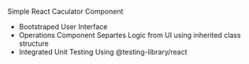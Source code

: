 Simple React Caculator Component

- Bootstraped User Interface
- Operations Component Separtes Logic from UI using inherited class structure
- Integrated Unit Testing Using @testing-library/react
